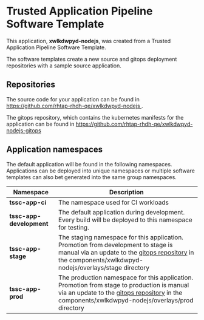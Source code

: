 # Trusted Application Pipeline Software Template

This application, **xwlkdwpyd-nodejs**, was created from a Trusted Application Pipeline Software Template.

The software templates create a new source and gitops deployment repositories with a sample source application. 

## Repositories

The source code for your application can be found in [https://github.com/rhtap-rhdh-qe/xwlkdwpyd-nodejs ](https://github.com/rhtap-rhdh-qe/xwlkdwpyd-nodejs ).
 
The gitops repository, which contains the kubernetes manifests for the application can be found in 
[https://github.com/rhtap-rhdh-qe/xwlkdwpyd-nodejs-gitops ](https://github.com/rhtap-rhdh-qe/xwlkdwpyd-nodejs-gitops ) 

## Application namespaces 

The default application will be found in the following namespaces. Applications can be deployed into unique namespaces or multiple software templates can also bet generated into the same group namespaces.  

|  Namespace   |  Description   |  
| -------- | -------- |
| **tssc-app-ci** | The namespace used for CI workloads |
| **tssc-app-development** | The default application during development. Every build will be deployed to this namespace for testing. |
| **tssc-app-stage** | The staging namespace for this application. Promotion from development to stage is manual via an update to the [gitops repository](https://github.com/rhtap-rhdh-qe/xwlkdwpyd-nodejs-gitops ) in the components/xwlkdwpyd-nodejs/overlays/stage directory |
| **tssc-app-prod** | The production namespace for this application. Promotion from stage to production is manual via an update to the [gitops repository](https://github.com/rhtap-rhdh-qe/xwlkdwpyd-nodejs-gitops ) in the components/xwlkdwpyd-nodejs/overlays/prod directory |